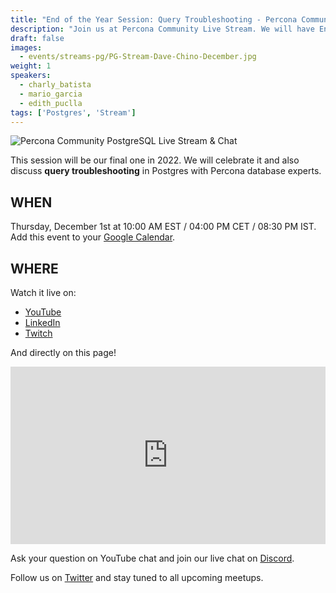 ```yaml
---
title: "End of the Year Session: Query Troubleshooting - Percona Community PostgreSQL Live Stream & Chat - December 1st"
description: "Join us at Percona Community Live Stream. We will have End of the year session: Query troubleshooting with database experts on Thursday, December 1st at 10:00 AM EST / 04:00 PM CET / 08:30 PM IST"
draft: false
images:
  - events/streams-pg/PG-Stream-Dave-Chino-December.jpg
weight: 1
speakers:
  - charly_batista
  - mario_garcia
  - edith_puclla
tags: ['Postgres', 'Stream']
---
```

![Percona Community PostgreSQL Live Stream & Chat](events/streams-pg/PG-Stream-Dave-Chino-December.jpg)
 
This session will be our final one in 2022. We will celebrate it and also discuss **query troubleshooting** in Postgres with Percona database experts.
 
## WHEN
 
Thursday, December 1st at 10:00 AM EST / 04:00 PM CET / 08:30 PM IST.
Add this event to your [Google Calendar](https://links.restream.io/u/click?_t=7c71e062a2f54e62870e627696e7facb&_m=0d2529acc7114087ae8cc116b703d671&_e=3q5pXqcY4P5nrs62jUdYFcQI_BJGw7sUF-Hl1eZWjQOxI2WBDNZHlBH5Kn5NmjoKqY8Z9T1I6Wm9j0yZmKOtmoL3BRlav2gBZ0GdWd57cmNFZ8Hei1maGYP9zEADk1ZxxXnw-8fuLDGJHhgEcIFEPIVNyYS3jcr_MpdODXP4LB_rkJydDowq_pDRyFGbxtCK35wOOzIAqZzsjnc3lw8ciDUzaj65RtvQ1g2jf_DVbbs4jyIZWrZgoBF9WKFPBlWgUJB8DXQwZexi7LCV0GUORBbF5WxP51kLrZt5dBNw2h0s5Gx7LB8stmBbr6L4Hunnel4GLyBkRb65pvgkzjL1RtqiFFZTWghcJadYoETM0aKVmLXloZPsLYEnyrsz4tKUDtmFzbXJANnQt0iTW3BBZLjMZFjOpoDUXt87iGBBP_fAAu5xoNquUycTBwJMYNXvW5sbKvgLI_3LnJMgkEvFABfBzw-gZT5P7arS3SpdG0N60asjhoXu_fQaa1ht0J8yJMBtU8ALc8M2KNmr2iyHCC92hNcYTSa5WHm7uUr7vTqMT2_7YwPnQjXUCoJnNdOJpB5wLJiICXjc8QUbaj0VGvGYj_HFaLjYwjt2bAWy1VGQIaqekQjY105YUXbuFrWcz_iaUwYmcTDDMMQJtZnYrzKwaW6-6qoqAERuuGBwyT_8zsCAApN9aKYtJy4Pui0z3qGAsMw3xES9jr2RUto-17Ec09-OxzeMLje6RaCnwIk4uErzftCmvi8VZcCwiHkcDEYpM3RklAUpDSBp8eS7Gr_xq9xiK5osUVziUoP2s9TdbDU5vOVC_MtTi13nDnCkyaM5wtZrwamBoG_RdCkzEohOPGro6FBhgyLD6pohNu9II5-wNeLBjlTfl3xG2ZLcnm02zEGyyvxBidSDq1UZjAaUcDjhKcCIcgi0u7cZfYe_gfoy8aimyFaHbAQJGVFe).
 
## WHERE

Watch it live on:
* [YouTube](https://www.youtube.com/watch?v=0PtiAVBzOnU)
* [LinkedIn](https://www.linkedin.com/video/event/urn:li:ugcPost:7003655092620931072/)
* [Twitch](https://www.twitch.tv/perconacommunity)

And directly on this page! 

<div style="padding:56.25% 0 0 0;position:relative;"><iframe src="https://player.restream.io/?token=621cd1f3498e437f9a906b82816b314d" allow="autoplay" allowfullscreen frameborder="0" style="position:absolute;top:0;left:0;width:100%;height:100%;"/></iframe></div>

Ask your question on YouTube chat and join our live chat on [Discord](http://per.co.na/discord).

Follow us on [Twitter](https://twitter.com/PerconaBytes) and stay tuned to all upcoming meetups.

